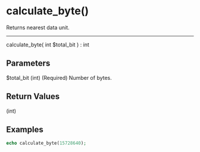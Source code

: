 # calculate_byte()

Returns nearest data unit.

---

calculate_byte( int $total_bit ) : int

## Parameters

$total_bit (int) (Required) Number of bytes.

## Return Values

(int)

## Examples

```php
echo calculate_byte(15728640);
```
